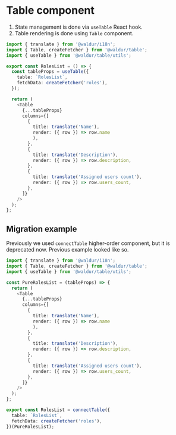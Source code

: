 # Table component

1. State management is done via `useTable` React hook.
2. Table rendering is done using `Table` component.

```ts
import { translate } from '@waldur/i18n';
import { Table, createFetcher } from '@waldur/table';
import { useTable } from '@waldur/table/utils';

export const RolesList = () => {
  const tableProps = useTable({
    table: `RolesList`,
    fetchData: createFetcher('roles'),
  });

  return (
    <Table
      {...tableProps}
      columns={[
        {
          title: translate('Name'),
          render: ({ row }) => row.name
          ),
        },
        {
          title: translate('Description'),
          render: ({ row }) => row.description,
        },
        {
          title: translate('Assigned users count'),
          render: ({ row }) => row.users_count,
        },
      ]}
    />
  );
};
```

## Migration example

Previously we used `connectTable` higher-order component, but it is deprecated now.
Previous example looked like so.

```ts
import { translate } from '@waldur/i18n';
import { Table, createFetcher } from '@waldur/table';
import { useTable } from '@waldur/table/utils';

const PureRolesList = (tableProps) => {
  return (
    <Table
      {...tableProps}
      columns={[
        {
          title: translate('Name'),
          render: ({ row }) => row.name
          ),
        },
        {
          title: translate('Description'),
          render: ({ row }) => row.description,
        },
        {
          title: translate('Assigned users count'),
          render: ({ row }) => row.users_count,
        },
      ]}
    />
  );
};

export const RolesList = connectTable({
  table: `RolesList`,
  fetchData: createFetcher('roles'),
})(PureRolesList);
```
